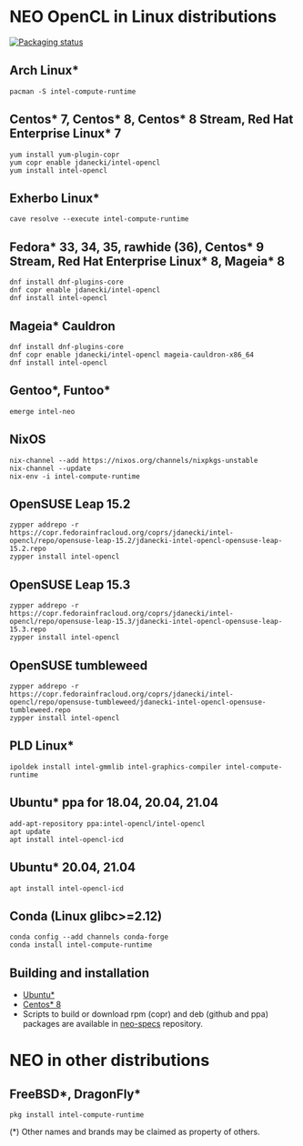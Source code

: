<!---

Copyright (C) 2020-2021 Intel Corporation

SPDX-License-Identifier: MIT

-->

# NEO OpenCL in Linux distributions

[![Packaging status](https://repology.org/badge/vertical-allrepos/intel-compute-runtime.svg)](https://repology.org/project/intel-compute-runtime/versions)

## Arch Linux*

```
pacman -S intel-compute-runtime
```

## Centos* 7, Centos* 8, Centos* 8 Stream, Red Hat Enterprise Linux* 7

```
yum install yum-plugin-copr
yum copr enable jdanecki/intel-opencl
yum install intel-opencl
```

## Exherbo Linux*

```
cave resolve --execute intel-compute-runtime
```

## Fedora* 33, 34, 35, rawhide (36), Centos* 9 Stream, Red Hat Enterprise Linux* 8, Mageia* 8

```
dnf install dnf-plugins-core
dnf copr enable jdanecki/intel-opencl
dnf install intel-opencl
```

## Mageia* Cauldron

```
dnf install dnf-plugins-core
dnf copr enable jdanecki/intel-opencl mageia-cauldron-x86_64
dnf install intel-opencl
```

## Gentoo*, Funtoo*

```
emerge intel-neo
```

## NixOS

```
nix-channel --add https://nixos.org/channels/nixpkgs-unstable
nix-channel --update
nix-env -i intel-compute-runtime
```
## OpenSUSE Leap 15.2

```
zypper addrepo -r https://copr.fedorainfracloud.org/coprs/jdanecki/intel-opencl/repo/opensuse-leap-15.2/jdanecki-intel-opencl-opensuse-leap-15.2.repo
zypper install intel-opencl
```

## OpenSUSE Leap 15.3

```
zypper addrepo -r https://copr.fedorainfracloud.org/coprs/jdanecki/intel-opencl/repo/opensuse-leap-15.3/jdanecki-intel-opencl-opensuse-leap-15.3.repo
zypper install intel-opencl
```

## OpenSUSE tumbleweed

```
zypper addrepo -r https://copr.fedorainfracloud.org/coprs/jdanecki/intel-opencl/repo/opensuse-tumbleweed/jdanecki-intel-opencl-opensuse-tumbleweed.repo
zypper install intel-opencl
```

## PLD Linux*

```
ipoldek install intel-gmmlib intel-graphics-compiler intel-compute-runtime
```

## Ubuntu* ppa for 18.04, 20.04, 21.04

```
add-apt-repository ppa:intel-opencl/intel-opencl
apt update
apt install intel-opencl-icd
```

## Ubuntu* 20.04, 21.04

```
apt install intel-opencl-icd
```

## Conda (Linux glibc>=2.12)

```
conda config --add channels conda-forge
conda install intel-compute-runtime
```

## Building and installation

* [Ubuntu*](https://github.com/intel/compute-runtime/blob/master/BUILD.md)
* [Centos* 8](https://github.com/intel/compute-runtime/blob/master/BUILD.md)
* Scripts to build or download rpm (copr) and deb (github and ppa) packages are available in [neo-specs](https://github.com/JacekDanecki/neo-specs) repository.

# NEO in other distributions

## FreeBSD*, DragonFly*

```
pkg install intel-compute-runtime
```

(*) Other names and brands may be claimed as property of others.
